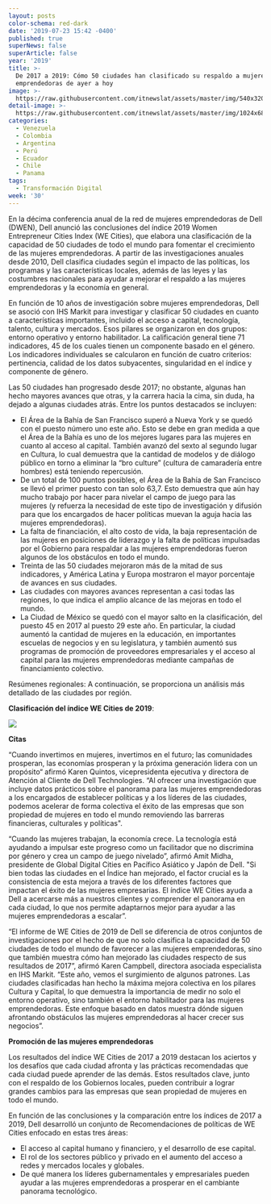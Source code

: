 ```yaml
---
layout: posts
color-schema: red-dark
date: '2019-07-23 15:42 -0400'
published: true
superNews: false
superArticle: false
year: '2019'
title: >-
  De 2017 a 2019: Cómo 50 ciudades han clasificado su respaldo a mujeres
  emprendedoras de ayer a hoy 
image: >-
  https://raw.githubusercontent.com/itnewslat/assets/master/img/540x320/dwen-p.jpg
detail-image: >-
  https://raw.githubusercontent.com/itnewslat/assets/master/img/1024x680/dwen-g.jpg
categories:
  - Venezuela
  - Colombia
  - Argentina
  - Perú
  - Ecuador
  - Chile
  - Panama
tags:
  - Transformación Digital
week: '30'
---
```

En la décima conferencia anual de la red de mujeres emprendedoras de Dell (DWEN), Dell anunció las conclusiones del índice 2019 Women Entrepreneur Cities Index (WE Cities), que elabora una clasificación de la capacidad de 50 ciudades de todo el mundo para fomentar el crecimiento de las mujeres emprendedoras. A partir de las investigaciones anuales desde 2010, Dell clasifica ciudades según el impacto de las políticas, los programas y las características locales, además de las leyes y las costumbres nacionales para ayudar a mejorar el respaldo a las mujeres emprendedoras y la economía en general. 

En función de 10 años de investigación sobre mujeres emprendedoras, Dell se asoció con IHS Markit para investigar y clasificar 50 ciudades en cuanto a características importantes, incluido el acceso a capital, tecnología, talento, cultura y mercados. Esos pilares se organizaron en dos grupos: entorno operativo y entorno habilitador. La calificación general tiene 71 indicadores, 45 de los cuales tienen un componente basado en el género. Los indicadores individuales se calcularon en función de cuatro criterios: pertinencia, calidad de los datos subyacentes, singularidad en el índice y componente de género.  

Las 50 ciudades han progresado desde 2017; no obstante, algunas han hecho mayores avances que otras, y la carrera hacia la cima, sin duda, ha dejado a algunas ciudades atrás. Entre los puntos destacados se incluyen: 

- El Área de la Bahía de San Francisco superó a Nueva York y se quedó con el puesto número uno este año. Esto se debe en gran medida a que el Área de la Bahía es uno de los mejores lugares para las mujeres en cuanto al acceso al capital. También avanzó del sexto al segundo lugar en Cultura, lo cual demuestra que la cantidad de modelos y de diálogo público en torno a eliminar la “bro culture” (cultura de camaradería entre hombres) está teniendo repercusión.
- De un total de 100 puntos posibles, el Área de la Bahía de San Francisco se llevó el primer puesto con tan solo 63,7. Esto demuestra que aún hay mucho trabajo por hacer para nivelar el campo de juego para las mujeres (y refuerza la necesidad de este tipo de investigación y difusión para que los encargados de hacer políticas muevan la aguja hacia las mujeres emprendedoras). 
- La falta de financiación, el alto costo de vida, la baja representación de las mujeres en posiciones de liderazgo y la falta de políticas impulsadas por el Gobierno para respaldar a las mujeres emprendedoras fueron algunos de los obstáculos en todo el mundo. 
- Treinta de las 50 ciudades mejoraron más de la mitad de sus indicadores, y América Latina y Europa mostraron el mayor porcentaje de avances en sus ciudades. 
- Las ciudades con mayores avances representan a casi todas las regiones, lo que indica el amplio alcance de las mejoras en todo el mundo.
- La Ciudad de México se quedó con el mayor salto en la clasificación, del puesto 45 en 2017 al puesto 29 este año. En particular, la ciudad aumentó la cantidad de mujeres en la educación, en importantes escuelas de negocios y en su legislatura, y también aumentó sus programas de promoción de proveedores empresariales y el acceso al capital para las mujeres emprendedoras mediante campañas de financiamiento colectivo.

Resúmenes regionales: A continuación, se proporciona un análisis más detallado de las ciudades por región. 

**Clasificación del índice WE Cities de 2019**: 

![](https://mazalan.com/wp-content/uploads/2019/07/%C3%8Dndice-WE-Cities-2019-470x252.png)
 
**Citas**

“Cuando invertimos en mujeres, invertimos en el futuro; las comunidades prosperan, las economías prosperan y la próxima generación lidera con un propósito“  afirmó Karen Quintos, vicepresidenta ejecutiva y directora de Atención al Cliente de Dell Technologies. “Al ofrecer una investigación que incluye datos prácticos sobre el panorama para las mujeres emprendedoras a los encargados de establecer políticas y a los líderes de las ciudades, podemos acelerar de forma colectiva el éxito de las empresas que son propiedad de mujeres en todo el mundo removiendo las barreras financieras, culturales y políticas".

“Cuando las mujeres trabajan, la economía crece. La tecnología está ayudando a impulsar este progreso como un facilitador que no discrimina por género y crea un campo de juego nivelado”, afirmó Amit Midha, presidente de Global Digital Cities en Pacífico Asiático y Japón de Dell. "Si bien todas las ciudades en el Índice han mejorado, el factor crucial es la consistencia de esta mejora a través de los diferentes factores que impactan el éxito de las mujeres empresarias. El índice WE Cities ayuda a Dell a acercarse más a nuestros clientes y comprender el panorama en cada ciudad, lo que nos permite adaptarnos mejor para ayudar a las mujeres emprendedoras a escalar”.

“El informe de WE Cities de 2019 de Dell se diferencia de otros conjuntos de investigaciones por el hecho de que no solo clasifica la capacidad de 50 ciudades de todo el mundo de favorecer a las mujeres emprendedoras, sino que también muestra cómo han mejorado las ciudades respecto de sus resultados de 2017”, afirmó Karen Campbell, directora asociada especialista en IHS Markit. “Este año, vemos el surgimiento de algunos patrones. Las ciudades clasificadas han hecho la máxima mejora colectiva en los pilares Cultura y Capital, lo que demuestra la importancia de medir no solo el entorno operativo, sino también el entorno habilitador para las mujeres emprendedoras. Este enfoque basado en datos muestra dónde siguen afrontando obstáculos las mujeres emprendedoras al hacer crecer sus negocios”. 

**Promoción de las mujeres emprendedoras**

Los resultados del índice WE Cities de 2017 a 2019 destacan los aciertos y los desafíos que cada ciudad afronta y las prácticas recomendadas que cada ciudad puede aprender de las demás. Estos resultados clave, junto con el respaldo de los Gobiernos locales, pueden contribuir a lograr grandes cambios para las empresas que sean propiedad de mujeres en todo el mundo. 

En función de las conclusiones y la comparación entre los índices de 2017 a 2019, Dell desarrolló un conjunto de Recomendaciones de políticas de WE Cities enfocado en estas tres áreas: 

- El acceso al capital humano y financiero, y el desarrollo de ese capital. 
- El rol de los sectores público y privado en el aumento del acceso a redes y mercados locales y globales.
- De qué manera los líderes gubernamentales y empresariales pueden ayudar a las mujeres emprendedoras a prosperar en el cambiante panorama tecnológico.